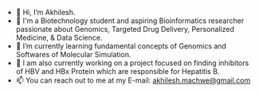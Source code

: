 - 👋 Hi, I’m Akhilesh.
- 👀 I'm a Biotechnology student and aspiring Bioinformatics researcher passionate about Genomics, Targeted Drug Delivery, Personalized Medicine, & Data Science.
- 🌱 I’m currently learning fundamental concepts of Genomics and Softwares of Molecular Simulation.
- 🔬 I am also currently working on a project focused on finding inhibitors of HBV and HBx Protein which are responsible for Hepatitis B.
- 📫 You can reach out to me at my E-mail: akhilesh.machwe@gmail.com

<!---
Dock-With-Akhilesh/Dock-With-Akhilesh is a ✨ special ✨ repository because its `README.md` (this file) appears on your GitHub profile.
You can click the Preview link to take a look at your changes.
--->
